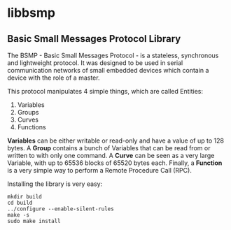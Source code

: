 libbsmp
=======

Basic Small Messages Protocol Library
-------------------------------------

The BSMP - Basic Small Messages Protocol - is a stateless, synchronous and lightweight protocol. It was designed to be used in serial communication networks of small embedded devices which contain a device with the role of a master.

This protocol manipulates 4 simple things, which are called Entities:

1. Variables
2. Groups
3. Curves
4. Functions

**Variables** can be either writable or read-only and have a value of up to 128 bytes. 
A **Group** contains a bunch of Variables that can be read from or written to with only one command. 
A **Curve** can be seen as a very large Variable, with up to 65536 blocks of 65520 bytes each. 
Finally, a **Function** is a very simple way to perform a Remote Procedure Call (RPC).

Installing the library is very easy:

    mkdir build
    cd build
    ../configure --enable-silent-rules
    make -s
    sudo make install
    

